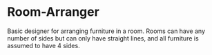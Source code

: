 # Room-Arranger
 Basic designer for arranging furniture in a room. Rooms can have any number of sides but can only have straight lines, and all furniture is assumed to have 4 sides.
